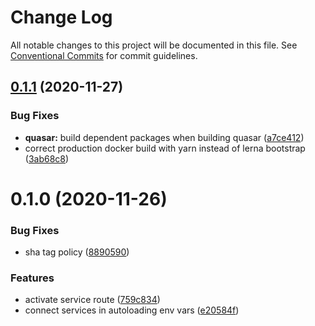 # Change Log

All notable changes to this project will be documented in this file.
See [Conventional Commits](https://conventionalcommits.org) for commit guidelines.

## [0.1.1](https://github.com/platyplus/platyplus/compare/@platyplus/tilehuria@0.1.0...@platyplus/tilehuria@0.1.1) (2020-11-27)


### Bug Fixes

* **quasar:** build dependent packages when building quasar ([a7ce412](https://github.com/platyplus/platyplus/commit/a7ce412a8b43b42da0a3576c6b4ca034614f554d))
* correct production docker build with yarn instead of lerna bootstrap ([3ab68c8](https://github.com/platyplus/platyplus/commit/3ab68c8d9f72196815d6028acff5a22a9e1e40f8))





# 0.1.0 (2020-11-26)


### Bug Fixes

* sha tag policy ([8890590](https://github.com/platyplus/platyplus/commit/8890590bb1adc3fa2ea2a81e5daf90f76022ee34))


### Features

* activate service route ([759c834](https://github.com/platyplus/platyplus/commit/759c8346c5e53483255898c4da262d532e0d3468))
* connect services in autoloading env vars ([e20584f](https://github.com/platyplus/platyplus/commit/e20584f228ba6d3a6fc707bc25c2e1a25798d9b4))
